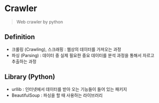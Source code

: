# Crawler

> Web crawler by python

## Definition

- 크롤링 (Crawling), 스크래핑 : 웹상의 데이터를 가져오는 과정
- 파싱 (Parsing) : 데이터 중 실제 필요한 중요 데이터를 분석 과정을 통해서 자르고 추출하는 과정

## Library (Python)

- urllib : 인터넷에서 데이터를 받아 오는 기능들이 들어 있는 패키지
- BeautifulSoup : 파싱을 할 때 사용하는 라이브러리
